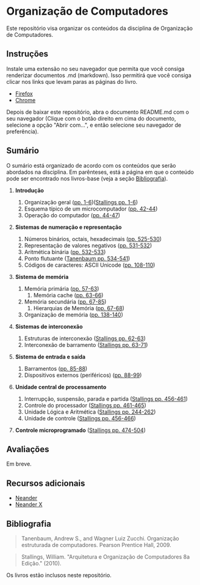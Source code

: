 # Organização de Computadores

Este repositório visa organizar os conteúdos da disciplina de Organização de Computadores.

## Instruções

Instale uma extensão no seu navegador que permita que você consiga renderizar documentos .md (markdown). Isso permitirá que você consiga clicar nos links que levam paras as páginas do livro.

* [Firefox](https://addons.mozilla.org/pt-BR/firefox/addon/markdown-viewer-webext/)
* [Chrome](https://chrome.google.com/webstore/detail/markdown-viewer/ckkdlimhmcjmikdlpkmbgfkaikojcbjk)

Depois de baixar este repositório, abra o documento README.md com o seu navegador (Clique com o botão direito em cima do documento, selecione a opção "Abrir com...", e então selecione seu navegador de preferência).

## Sumário

O sumário está organizado de acordo com os conteúdos que serão abordados na disciplina. Em parênteses, está a página em que o conteúdo pode ser encontrado nos livros-base (veja a seção [Bibliografia](#Bibliografia)).


1. **Introdução**
    1. Organização geral (<a href="tanenbaum.pdf#page=20">pp. 1-6</a>)(<a href="stallings.pdf#page=22">Stallings pp. 1-6</a>)
    2. Esquema típico de um microcomputador (<a href="tanenbaum.pdf#page=61">pp. 42-44</a>)
    3. Operação do computador (<a href="tanenbaum.pdf#page=63">pp. 44-47</a>)

2. **Sistemas de numeração e representação**
    1. Números binários, octais, hexadecimais (<a href="tanenbaum.pdf#page=544">pp. 525-530</a>)
    2. Representação de valores negativos (<a href="tanenbaum.pdf#page=550">pp. 531-532</a>)
    3. Aritmética binária (<a href="tanenbaum.pdf#page=551">pp. 532-533</a>)
    4. Ponto flutuante (<a href="tanenbaum.pdf#page=553">Tanenbaum pp. 534-541</a>)<!--(<a href="stallings.pdf#page=283">Stallings pp. 262-275</a>)-->
    5. Códigos de caracteres: ASCII Unicode (<a href="tanenbaum.pdf#page=127">pp. 108-110</a>)

3. **Sistema de memória**
    1. Memória primária (<a href="tanenbaum.pdf#page=76">pp. 57-63</a>)
        1. Memória cache (<a href="tanenbaum.pdf#page=82">pp. 63-66</a>)
    2. Memória secundária (<a href="tanenbaum.pdf#page=86">pp. 67-85</a>)
        1. Hierarquias de Memória (<a href="tanenbaum.pdf#page=86">pp. 67-68</a>)
    3. Organização de memória (<a href="tanenbaum.pdf#page=157">pp. 138-140</a>) 
    <!--4. Memória virtual (<a href="tanenbaum.pdf#page=364">pp. 345-365</a>)-->

4. **Sistemas de interconexão**
    1. Estruturas de interconexão <!--(<a href="tanenbaum.pdf#page=506">pp. 487-489</a>)-->(<a href="stallings.pdf#page=83">Stallings pp. 62-63</a>)
    2. Interconexão de barramento <!--(<a href="tanenbaum.pdf#page=166">pp. 147-158</a>)-->(<a href="stallings.pdf#page=84">Stallings pp. 63-71</a>)

5. **Sistema de entrada e saída**
    1. Barramentos (<a href="tanenbaum.pdf#page=104">pp. 85-88</a>) 
    2. Dispositivos externos (periféricos) (<a href="tanenbaum.pdf#page=107">pp. 88-99</a>) 

6. **Unidade central de processamento**
    1. Interrupção, suspensão, parada e partida (<a href="stallings.pdf#page=477">Stallings pp. 456-461</a>)
    2. Controle do processador (<a href="stallings.pdf#page=482">Stallings pp. 461-465</a>) 
    <!--2. Registradores (<a href="tanenbaum.pdf#page=152">pp. 133-137</a>)-->
    3. Unidade Lógica e Aritmética <!--(<a href="tanenbaum.pdf#page=149">Tanenbaum pp. 130-132</a>)-->(<a href="stallings.pdf#page=265">Stallings pp. 244-262</a>)
    4. Unidade de controle (<a href="stallings.pdf#page=477">Stallings pp. 456-466</a>)

7. **Controle microprogramado** (<a href="stallings.pdf#page=495">Stallings pp. 474-504</a>)


<!--
**introdução:** (<a href="tanenbaum.pdf#page=61">pp. 42-132</a>) 
**provavelmente é esse aqui:** (<a href="tanenbaum.pdf#page=134">pp. 155</a>) 

* Circuitos lógicos básicos (<a href="tanenbaum.pdf#page=142">pp. 123</a>)
    * Decodificadores (<a href="tanenbaum.pdf#page=145">pp. 126-127</a>)
    * Unidade lógica e aritmética (<a href="tanenbaum.pdf#page=149">pp. 130-132</a>)
* Memória 
    * Registradores (<a href="tanenbaum.pdf#page=152">pp. 133-137</a>)
-->

## Avaliações

Em breve.

## Recursos adicionais

* [Neander](http://www.inf.ufrgs.br/arq/wiki/doku.php?id=neander)
* [Neander X](https://dcc.ufrj.br/~gabriel/neander.php)

## Bibliografia

> Tanenbaum, Andrew S., and Wagner Luiz Zucchi. Organização estruturada de computadores. Pearson Prentice Hall, 2009.

> Stallings, William. "Arquitetura e Organização de Computadores 8a Edição." (2010).

Os livros estão inclusos neste repositório.